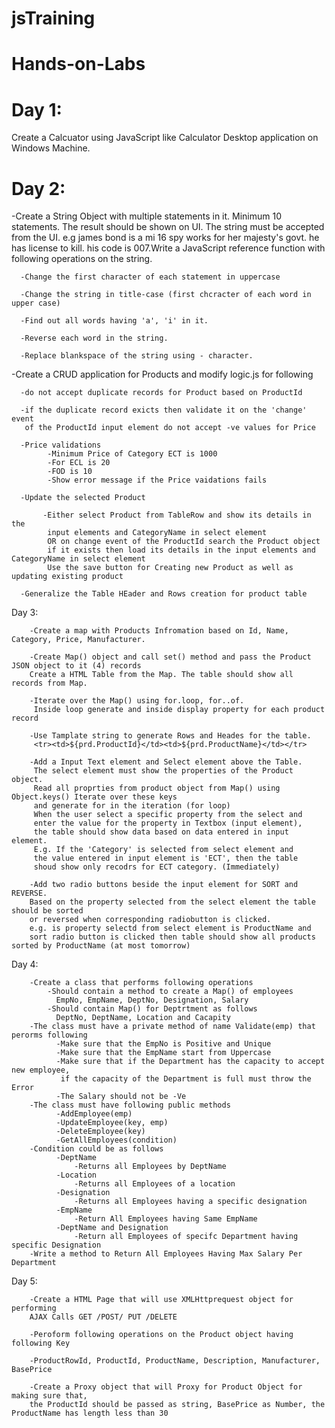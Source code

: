 # jsTraining

# Hands-on-Labs

# Day 1: 
Create a Calcuator using JavaScript like Calculator Desktop application on Windows Machine.

# Day 2: 
  -Create a String Object with multiple statements in it. Minimum 10 statements. The result should be shown on UI.
   The string must be accepted from the UI. e.g james bond is a mi 16 spy works for her majesty's govt. 
   he has license to kill.
   his code is 007.Write a JavaScript reference function with following operations on the string.

      -Change the first character of each statement in uppercase

      -Change the string in title-case (first chcracter of each word in upper case)

      -Find out all words having 'a', 'i' in it.

      -Reverse each word in the string.

      -Replace blankspace of the string using - character.

  -Create a CRUD application for Products and modify logic.js for following

      -do not accept duplicate records for Product based on ProductId

      -if the duplicate record exicts then validate it on the 'change' event
       of the ProductId input element do not accept -ve values for Price

      -Price validations
            -Minimum Price of Category ECT is 1000
            -For ECL is 20
            -FOD is 10
            -Show error message if the Price vaidations fails

      -Update the selected Product

           -Either select Product from TableRow and show its details in the 
            input elements and CategoryName in select element
            OR on change event of the ProductId search the Product object 
            if it exists then load its details in the input elements and CategoryName in select element
            Use the save button for Creating new Product as well as updating existing product

      -Generalize the Table HEader and Rows creation for product table

Day 3:

        -Create a map with Products Infromation based on Id, Name, Category, Price, Manufacturer.

        -Create Map() object and call set() method and pass the Product JSON object to it (4) records 
        Create a HTML Table from the Map. The table should show all records from Map.

        -Iterate over the Map() using for.loop, for..of. 
         Inside loop generate and inside display property for each product record

        -Use Tamplate string to generate Rows and Heades for the table. 
         <tr><td>${prd.ProductId}</td><td>${prd.ProductName}</td></tr>

        -Add a Input Text element and Select element above the Table.
         The select element must show the properties of the Product object. 
         Read all proprties from product object from Map() using Object.keys() Iterate over these keys 
         and generate for in the iteration (for loop)
         When the user select a specific property from the select and 
         enter the value for the property in Textbox (input element), 
         the table should show data based on data entered in input element. 
         E.g. If the 'Category' is selected from select element and 
         the value entered in input element is 'ECT', then the table
         shoud show only recodrs for ECT category. (Immediately)

        -Add two radio buttons beside the input element for SORT and REVERSE. 
        Based on the property selected from the select element the table should be sorted 
        or reversed when corresponding radiobutton is clicked. 
        e.g. is property selectd from select element is ProductName and 
        sort radio button is clicked then table should show all products sorted by ProductName (at most tomorrow)

Day 4:

        -Create a class that performs following operations
            -Should contain a method to create a Map() of employees
              EmpNo, EmpName, DeptNo, Designation, Salary
            -Should contain Map() for Deptrtment as follows
              DeptNo, DeptName, Location and Cacapity
        -The class must have a private method of name Validate(emp) that perorms following
              -Make sure that the EmpNo is Positive and Unique
              -Make sure that the EmpName start from Uppercase
              -Make sure that if the Department has the capacity to accept new employee, 
               if the capacity of the Department is full must throw the Error
              -The Salary should not be -Ve
        -The class must have following public methods
              -AddEmployee(emp)
              -UpdateEmployee(key, emp)
              -DeleteEmployee(key)
              -GetAllEmployees(condition)
        -Condition could be as follows
              -DeptName
                  -Returns all Employees by DeptName
              -Location
                  -Returns all Employees of a location
              -Designation
                  -Returns all Employees having a specific designation
              -EmpName
                  -Return All Employees having Same EmpName
              -DeptName and Designation
                  -Return all Employees of specifc Department having specific Designation
        -Write a method to Return All Employees Having Max Salary Per Department

Day 5:

        -Create a HTML Page that will use XMLHttprequest object for performing 
        AJAX Calls GET /POST/ PUT /DELETE

        -Peroform following operations on the Product object having following Key

        -ProductRowId, ProductId, ProductName, Description, Manufacturer, BasePrice

        -Create a Proxy object that will Proxy for Product Object for making sure that, 
        the ProductId should be passed as string, BasePrice as Number, the ProductName has length less than 30
